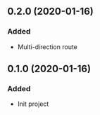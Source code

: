 ## 0.2.0 (2020-01-16)

### Added

- Multi-direction route

## 0.1.0 (2020-01-16)

### Added

- Init project
